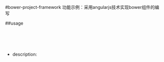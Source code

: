 #bower-project-framework
功能示例：采用angularjs技术实现bower组件的编写

##usage


  ```npm install -g yo
  ```
  ```npm install -g generator-bower-project-framework
  ```
  ```yo bower-project-framework
  ```
  ```yo bower-project-framework:controller //生成页面控制器
  ```
  ```yo bower-project-framework:component //生成指令
  ```
+ description:

 ```1、这是一个脚手架框架
 ```
 ```2、是与yeoman组件相结合使用的
 ```



